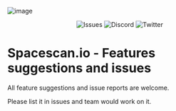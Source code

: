 ![image](https://user-images.githubusercontent.com/96506753/154811267-fb62bbc2-f140-41c6-b509-fb8ce226750a.png)

<p align="center">
  <a style="text-decoration:none" href="https://github.com/spacescan-io/web/issues">
    <img alt="Issues" src="https://img.shields.io/github/issues/spacescan-io/web?logo=github&color=0&label=Issues&style=flat-square">
  </a>
  <a style="text-decoration:none" href="https://discord.gg/Bb4sj3Bg9P">
    <img alt="Discord" src="https://img.shields.io/discord/865233670938689537?logo=discord&color=0&logoColor=white&label=Discord&style=flat-square">
  </a>
  <a style="text-decoration:none" href="https://twitter.com/spacescan_io">
    <img alt="Twitter" src="https://img.shields.io/twitter/follow/spacescan_io?color=blue&label=Twitter&logo=twitter&logoColor=white&style=flat-square">
  </a>
</p>


# Spacescan.io - Features suggestions and issues
All feature suggestions and issue reports are welcome.

Please list it in issues and team would work on it.
